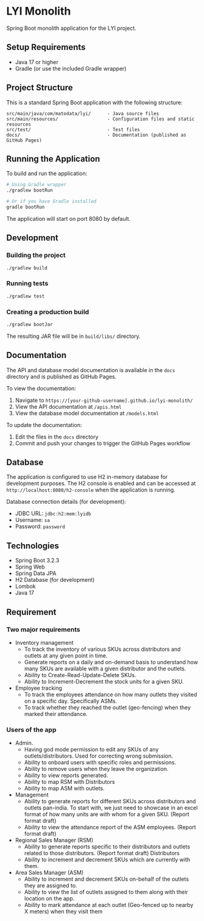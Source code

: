 # LYI Monolith

Spring Boot monolith application for the LYI project.

## Setup Requirements

- Java 17 or higher
- Gradle (or use the included Gradle wrapper)

## Project Structure

This is a standard Spring Boot application with the following structure:

```
src/main/java/com/matodata/lyi/      - Java source files
src/main/resources/                  - Configuration files and static resources
src/test/                            - Test files
docs/                                - Documentation (published as GitHub Pages)
```

## Running the Application

To build and run the application:

```bash
# Using Gradle wrapper
./gradlew bootRun

# Or if you have Gradle installed
gradle bootRun
```

The application will start on port 8080 by default.

## Development

### Building the project

```bash
./gradlew build
```

### Running tests

```bash
./gradlew test
```

### Creating a production build

```bash
./gradlew bootJar
```

The resulting JAR file will be in `build/libs/` directory.

## Documentation

The API and database model documentation is available in the `docs` directory and is published as GitHub Pages.

To view the documentation:
1. Navigate to `https://[your-github-username].github.io/lyi-monolith/`
2. View the API documentation at `/apis.html` 
3. View the database model documentation at `/models.html`

To update the documentation:
1. Edit the files in the `docs` directory
2. Commit and push your changes to trigger the GitHub Pages workflow

## Database

The application is configured to use H2 in-memory database for development purposes.
The H2 console is enabled and can be accessed at `http://localhost:8080/h2-console` when the application is running.

Database connection details (for development):
- JDBC URL: `jdbc:h2:mem:lyidb`
- Username: `sa`
- Password: `password`

## Technologies

- Spring Boot 3.2.3
- Spring Web
- Spring Data JPA
- H2 Database (for development)
- Lombok
- Java 17

## Requirement

### Two major requirements
- Inventory management
  - To track the inventory of various SKUs across distributors and outlets at any given point in time.
  - Generate reports on a daily and on-demand basis to understand how many SKUs are available with a given distributor and the outlets.
  - Ability to Create-Read-Update-Delete SKUs.
  - Ability to Increment-Decrement the stock units for a given SKU.
- Employee tracking
  - To track the employees attendance on how many outlets they visited on a specific day. Specifically ASMs.
  - To track whether they reached the outlet (geo-fencing) when they marked their attendance.
### Users of the app
- Admin.
  - Having god mode permission to edit any SKUs of any outlets/distributors. Used for correcting wrong submission.
  - Ability to onboard users with specific roles and permissions.
  - Ability to remove users when they leave the organization.
  - Ability to view reports generated.
  - Ability to map RSM with Distributors
  - Ability to map ASM with outlets.
- Management
  - Ability to generate reports for different SKUs across distributors and outlets pan-india. To start with, we just need to showcase in an excel format of how many units are with whom for a given SKU. (Report format draft)
  - Ability to view the attendance report of the ASM employees. (Report format draft)
- Regional Sales Manager (RSM)
  - Ability to generate reports specific to their distributors and outlets related to those distributors. (Report format draft)
Distributors
  - Ability to increment and decrement SKUs which are currently with them.
- Area Sales Manager (ASM)
  - Ability to increment and decrement SKUs on-behalf of the outlets they are assigned to.
  - Ability to view the list of outlets assigned to them along with their location on the app.
  - Ability to mark attendance at each outlet (Geo-fenced up to nearby X meters) when they visit them
